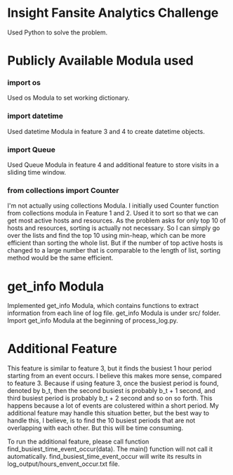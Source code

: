 # Insight Fansite Analytics Challenge
Used Python to solve the problem.

# Publicly Available Modula used
### import os
Used os Modula to set working dictionary.

### import datetime
Used datetime Modula in feature 3 and 4 to create datetime objects.

### import Queue
Used Queue Modula in feature 4 and additional feature to store visits in a sliding time window.

### from collections import Counter
I'm not actually using collections Modula. I initially used Counter function from collections modula in Feature 1 and 2. Used it to sort so that we can get most active hosts and resources.
As the problem asks for only top 10 of hosts and resources, sorting is actually not necessary. So I can simply go over the lists and find the top 10 using min-heap, which can be more efficient than sorting the whole list.
But if the number of top active hosts is changed to a large number that is comparable to the length of list, sorting method would be the same efficient.

# get_info Modula
Implemented get_info Modula, which contains functions to extract information from each line of log file.
get_info Modula is under src/ folder. Import get_info Modula at the beginning of process_log.py.

# Additional Feature
This feature is similar to feature 3, but it finds the busiest 1 hour period starting from an event occurs.
I believe this makes more sense, compared to feature 3. Because if using feature 3, once the busiest period is found, denoted by b_t, then the second busiest is
probably b_t + 1 second, and third busiest period is probably b_t + 2 second and so on so forth. This happens because a lot of 
events are colustered within a short period. My additional feature may handle this situation better, but the best way to handle
this, I believe, is to find the 10 busiest periods that are not overlapping with each other. But this will be time consuming.  

To run the additional feature, please call function find_busiest_time_event_occur(data). The main() function will not call it automatically.
find_busiest_time_event_occur will write its results in log_output/hours_envent_occur.txt file.
